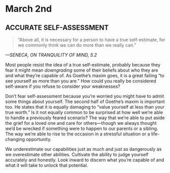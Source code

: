 # March 2nd
## ACCURATE SELF-ASSESSMENT

> “Above all, it is necessary for a person to have a true self-estimate, for we commonly think we can do more than we really can.”

*—SENECA, ON TRANQUILITY OF MIND, 5.2*

Most people resist the idea of a true self-estimate, probably because they fear it might mean *downgrading* some of their beliefs about who they are and what they’re capable of. As Goethe’s maxim goes, it is a great failing “to see yourself as more than you are.” How could you really be considered self-aware if you refuse to consider your weaknesses?

Don’t fear self-assessment because you’re worried you might have to admit some things about yourself. The second half of Goethe’s maxim is important too. He states that it is equally damaging to “value yourself at less than your true worth.” Is it not equally common to be surprised at how well we’re able to handle a previously feared scenario? The way that we’re able to put aside the grief for a loved one and care for others—though we always thought we’d be wrecked if something were to happen to our parents or a sibling. The way we’re able to rise to the occasion in a stressful situation or a life-changing opportunity.

We underestimate our capabilities just as much and just as dangerously as we overestimate other abilities. Cultivate the ability to judge yourself accurately and honestly. Look inward to discern what you’re capable of and what it will take to unlock that potential.

